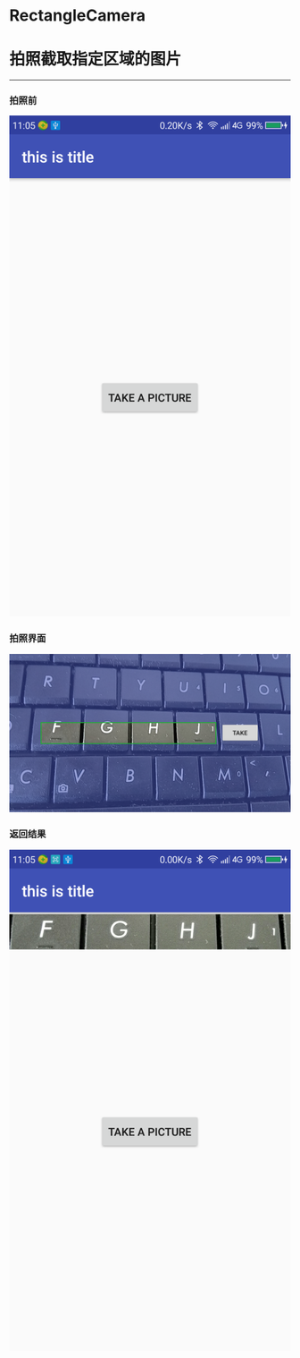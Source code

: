 # RectangleCamera
# 拍照截取指定区域的图片
***
### 拍照前
![图片](resource/00.png "图片")

### 拍照界面
![图片](resource/01.png "图片")

### 返回结果
![图片](resource/02.png "图片")



